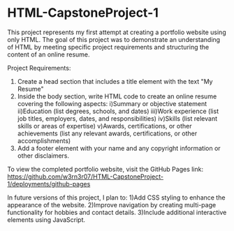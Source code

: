 # HTML-CapstoneProject-1
This project represents my first attempt at creating a portfolio website using only HTML. The goal of this project was to demonstrate an understanding of HTML by meeting specific project requirements and structuring the content of an online resume.

Project Requirements:
1. Create a head section that includes a title element with the text "My Resume"
2. Inside the body section, write HTML code to create an online resume covering the following aspects:
      i)Summary or objective statement
      ii)Education (list degrees, schools, and dates)
      iii)Work experience (list job titles, employers, dates, and responsibilities)
      iv)Skills (list relevant skills or areas of expertise)
      v)Awards, certifications, or other achievements (list any relevant awards, certifications, or other accomplishments)
3. Add a footer element with your name and any copyright information or other disclaimers.

To view the completed portfolio website, visit the GitHub Pages link:
https://github.com/w3rn3r07/HTML-CapstoneProject-1/deployments/github-pages

In future versions of this project, I plan to:
1)Add CSS styling to enhance the appearance of the website.
2)Improve navigation by creating multi-page functionality for hobbies and contact details.
3)Include additional interactive elements using JavaScript.
